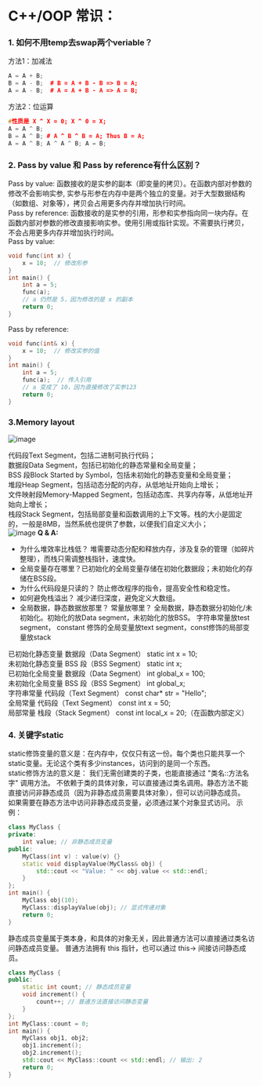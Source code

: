 # C++/OOP 常识：
### 1. 如何不用temp去swap两个veriable？ 
方法1：加减法    
```CPP
A = A + B;		
B = A - B;  # B = A + B - B => B = A;		
A = A - B;	# A = A + B - A => A = B;
```
方法2：位运算
```cpp
#性质是 X ^ X = 0; X ^ 0 = X;
A = A ^ B;
B = A ^ B; # A ^ B ^ B = A; Thus B = A;
A = A ^ B; A ^ A ^ B; A = B;
```
### 2. Pass by value 和 Pass by reference有什么区别？
Pass by value: 函数接收的是实参的副本（即变量的拷贝）。在函数内部对参数的修改不会影响实参, 实参与形参在内存中是两个独立的变量。对于大型数据结构（如数组、对象等），拷贝会占用更多内存并增加执行时间。     
Pass by reference: 函数接收的是实参的引用，形参和实参指向同一块内存。在函数内部对参数的修改直接影响实参。使用引用或指针实现。不需要执行拷贝， 不会占用更多内存并增加执行时间。    
Pass by value:
```cpp
void func(int x) {
    x = 10;  // 修改形参
}
int main() {
    int a = 5;
    func(a);
    // a 仍然是 5，因为修改的是 x 的副本
    return 0;
}
```
Pass by reference:
```cpp
void func(int& x) {
    x = 10;  // 修改实参的值
}
int main() {
    int a = 5;
    func(a);  // 传入引用
    // a 变成了 10，因为直接修改了实参123
    return 0;
}
```   
### 3.Memory layout
![image](https://github.com/user-attachments/assets/e199f7d0-8c3d-46dc-92f7-d98c50903b7a)

代码段Text Segment，包括二进制可执行代码；   
数据段Data Segment，包括已初始化的静态常量和全局变量；    
BSS 段Block Started by Symbol，包括未初始化的静态变量和全局变量；   
堆段Heap Segment，包括动态分配的内存，从低地址开始向上增长；   
文件映射段Memory-Mapped Segment，包括动态库、共享内存等，从低地址开始向上增长；    
栈段Stack Segment，包括局部变量和函数调用的上下文等。栈的大小是固定的，一般是8MB，当然系统也提供了参数，以便我们自定义大小；    
![image](https://github.com/user-attachments/assets/e9e96930-752d-409b-a82d-b0213cb88501)
**Q & A:** 
- 为什么堆效率比栈低？ 堆需要动态分配和释放内存，涉及复杂的管理（如碎片整理），而栈只需调整栈指针，速度快。   
- 全局变量存在哪里？已初始化的全局变量存储在初始化数据段；未初始化的存储在BSS段。   
- 为什么代码段是只读的？ 防止修改程序的指令，提高安全性和稳定性。  
- 如何避免栈溢出？ 减少递归深度，避免定义大数组。   
- 全局数据，静态数据放那里？ 常量放哪里？ 全局数据，静态数据分初始化/未初始化。初始化的放Data segment，未初始化的放BSS。 字符串常量放test segment， constant 修饰的全局变量放text segment，const修饰的局部变量放stack

已初始化静态变量	    数据段（Data Segment）	    static int x = 10;   
未初始化静态变量	    BSS 段（BSS Segment）	    static int x;   
已初始化全局变量	    数据段（Data Segment）	    int global_x = 100;    
未初始化全局变量	    BSS 段（BSS Segment）	    int global_x;     
字符串常量	        代码段（Text Segment）	    const char* str = "Hello";     
全局常量	            代码段（Text Segment）	    const int x = 50;    
局部常量	            栈段（Stack Segment）	    const int local_x = 20;（在函数内部定义）     

### 4. 关键字static  
static修饰变量的意义是：在内存中，仅仅只有这一份。每个类也只能共享一个static变量。无论这个类有多少instances，访问到的是同一个东西。     
static修饰方法的意义是： 我们无需创建类的子类，也能直接通过 "类名::方法名字" 调用方法。 不依赖于类的具体对象，可以直接通过类名调用。静态方法不能直接访问非静态成员（因为非静态成员需要具体对象），但可以访问静态成员。    
如果需要在静态方法中访问非静态成员变量，必须通过某个对象显式访问。 示例：
```cpp
class MyClass {
private:
    int value; // 非静态成员变量
public:
    MyClass(int v) : value(v) {}
    static void displayValue(MyClass& obj) {
        std::cout << "Value: " << obj.value << std::endl;
    }
};
int main() {
    MyClass obj(10);
    MyClass::displayValue(obj); // 显式传递对象
    return 0;
}
```
静态成员变量属于类本身，和具体的对象无关，因此普通方法可以直接通过类名访问静态成员变量。 普通方法拥有 this 指针，也可以通过 this-> 间接访问静态成员。
```cpp
class MyClass {
public:
    static int count; // 静态成员变量
    void increment() {
        count++; // 普通方法直接访问静态变量
    }
};
int MyClass::count = 0;
int main() {
    MyClass obj1, obj2;
    obj1.increment();
    obj2.increment();
    std::cout << MyClass::count << std::endl; // 输出: 2
    return 0;
}

```
